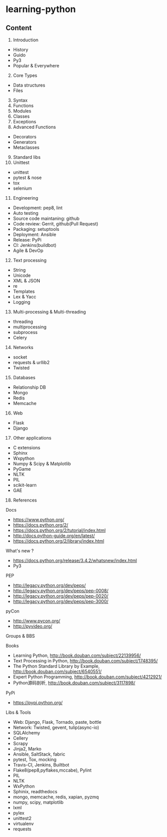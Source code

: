 learning-python
===============

Content
-------

1. Introduction
  - History
  - Guido
  - Py3
  - Popular & Everywhere
2. Core Types
  - Data structures
  - Files
3. Syntax
4. Functions
5. Modules
6. Classes
7. Exceptions
8. Advanced Functions
  - Decorators
  - Generators
  - Metaclasses
9. Standard libs
10. Unittest
  - unittest
  - pytest & nose
  - tox
  - selenium
11. Engineering
  - Development: pep8, lint
  - Auto testing
  - Source code maintaning: github
  - Code review: Gerrit, github(Pull Request)
  - Packaging: setuptools
  - Deployment: Ansible
  - Release: PyPi
  - CI: Jenkins(buildbot)
  - Agile & DevOp
12. Text processing
  - String
  - Unicode
  - XML & JSON
  - re
  - Templates
  - Lex & Yacc
  - Logging
13. Multi-processing & Multi-threading
  - threading
  - multiprocessing
  - subprocess
  - Celery
14. Networks
  - socket
  - requests & urllib2
  - Twisted
15. Databases
  - Relationship DB
  - Mongo
  - Redis
  - Memcache
16. Web
  - Flask
  - Django
17. Other applications
  - C extensions
  - Sphinx
  - Wxpython
  - Numpy & Scipy & Matplotlib
  - PyGame
  - NLTK
  - PIL
  - scikit-learn
  - GAE
18. References

Docs
- https://www.python.org/
- https://docs.python.org/2/
- https://docs.python.org/2/tutorial/index.html
- http://docs.python-guide.org/en/latest/
- https://docs.python.org/2/library/index.html

What's new ?
- https://docs.python.org/release/3.4.2/whatsnew/index.html
- Py3

PEP
- http://legacy.python.org/dev/peps/
- http://legacy.python.org/dev/peps/pep-0008/
- http://legacy.python.org/dev/peps/pep-0020/
- http://legacy.python.org/dev/peps/pep-3000/

pyCon
- http://www.pycon.org/
- http://pyvideo.org/

Groups & BBS

Books
- Learning Python, http://book.douban.com/subject/22139956/
- Text Processing in Python, http://book.douban.com/subject/1748395/
- The Python Standard Library by Example, http://book.douban.com/subject/6540551/
- Expert Python Programming, http://book.douban.com/subject/4212921/
- Python源码剖析, http://book.douban.com/subject/3117898/

PyPi
- https://pypi.python.org/

Libs & Tools
- Web: Django, Flask, Tornado, paste, bottle
- Network: Twisted, gevent, tulip(async-io)
- SQLAlchemy
- Cellery
- Scrapy
- Jinja2, Marko
- Ansible, SaltStack, fabric
- pytest, Tox, mocking
- Travis-CI, Jenkins, Builtbot
- Flake8(pep8,pyflakes,mccabe), Pylint
- PIL
- NLTK
- WxPython
- Sphinix, readthedocs
- mongo, memcache, redis, xapian, pyzmq
- numpy, scipy, matplotlib
- lxml
- pylex
- unittest2
- virtualenv
- requests
